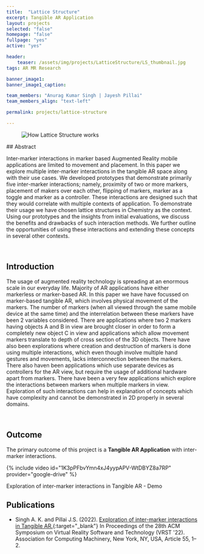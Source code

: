```yaml
---
title:  "Lattice Structure"
excerpt: Tangible AR Application
layout: projects
selected: "false"
homepage: "false"
fullpage: "yes"
active: "yes"

header:
    teaser: /assets/img/projects/LatticeStructure/LS_thumbnail.jpg
tags: AR MR Research

banner_image1: 
banner_image1_caption:

team_members: "Anurag Kumar Singh | Jayesh Pillai"
team_members_align: "text-left"

permalink: projects/lattice-structure

---
```


<figure class="align-center" style="width:100%;">
  <img src="{{ site.url }}{{ site.baseurl }}/assets/img/projects/LatticeStructure/LS_Banner.png" alt="How Lattice Structure works">
</figure> 
## Abstract

Inter-marker interactions in marker based Augmented Reality mobile applications are limited to movement and placement. In this paper we explore multiple inter-marker interactions in the tangible AR space along with their use cases. We developed prototypes that demonstrate primarily five inter-marker interactions; namely, proximity of two or more markers, placement of makers over each other, flipping of markers, marker as a toggle and marker as a controller. These interactions are designed such that they would correlate with multiple contexts of application. To demonstrate their usage we have chosen lattice structures in Chemistry as the context. Using our prototypes and the insights from initial evaluations, we discuss the benefits and drawbacks of such interaction methods. We further outline the opportunities of using these interactions and extending these concepts in several other contexts.

<br>

## Introduction

The usage of augmented reality technology is spreading at an enormous scale in our everyday life. Majority of AR applications have either markerless or marker-based AR. In this paper we have have focussed on marker-based tangible AR, which involves physical movement of the markers. The number of markers (when all viewed through the same mobile device at the same time) and the interrelation between these markers have been 2 variables considered. There are applications where two 2 markers having objects A and B in view are brought closer in order to form a completely new object C in view and applications which allow movement markers translate to depth of cross section of the 3D objects. There have also been explorations where creation and destruction of markers is done using multiple interactions, which even though involve multiple hand gestures and movements, lacks interconnection between the markers. There also haven been applications which use separate devices as controllers for the AR view, but require the usage of additional hardware apart from markers. There have been a very few applications which explore the interactions between markers when multiple markers in view. Exploration of such interactions can help in explanation of concepts which have complexity and cannot be demonstrated in 2D properly in several domains.

<br> 

## Outcome

The primary outcome of this project is a <b>Tangible AR Application</b> with inter-marker interactions.

{% include video id="1K3pPFbvYmn4xJ4yypAPV-WtDBYZ8a7RP" provider="google-drive" %}
<figcaption>Exploration of inter-marker interactions in Tangible AR - Demo</figcaption>




## Publications

- Singh A. K. and Pillai J.S. (2022). [Exploration of inter-marker interactions in Tangible AR.](https://doi.org/10.1145/3562939.3565642){:target="_blank"} In Proceedings of the 28th ACM Symposium on Virtual Reality Software and Technology (VRST '22). Association for Computing Machinery, New York, NY, USA, Article 55, 1–2.





